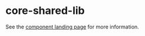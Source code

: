 core-shared-lib
===============

See the [component landing page](http://polymer-project.org/docs/elements/core-elements.html#core-shared-lib) for more information.

